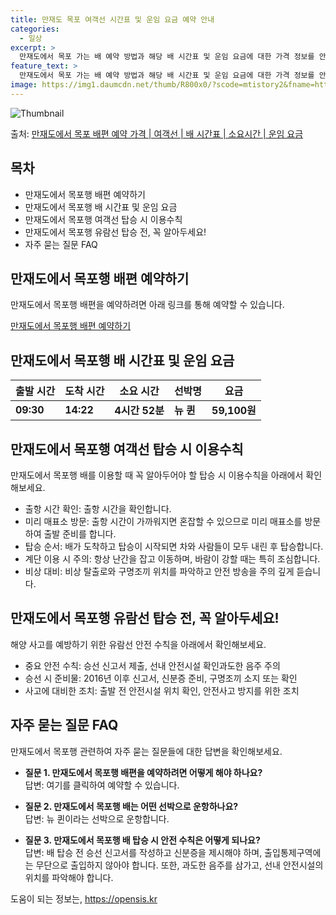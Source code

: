 ```yaml
---
title: 만재도 목포 여객선 시간표 및 운임 요금 예약 안내
categories:
  - 일상
excerpt: >
  만재도에서 목포 가는 배 예약 방법과 해당 배 시간표 및 운임 요금에 대한 가격 정보를 안내 드리겠습니다. 안전하고 재밋는 목포행 여행을 위해 아래 정보 참고하시기 바랍니다. 목포행 배편 예약하기 👈 클릭만재도에서 목포행 배 시간표출발 시간도착 시간소요 시간선박명요금09:3014:224시간 52분뉴 퀸59,100원목포행 배편 예약하기 👈 클릭만재도에서 목포행 여객선 탑승 시 이용수칙만재도에서 목포행 배를 이용할 때 꼭 알아두어야 할 탑승 시 이용수칙을 소개합니다. 주요 사항:출항 시간 확인: 출항 시간을 확인합니다.미리 매표소 방문: 출항 시간이 가까워지면 혼잡할 수 있으므로 미리 매표소를 방문하여 출발 준비를 합니다.탑승 순서: 배가 도착하고 탑승이 시작되면 차와 사람들이 모두 내린 후 탑승합니다.계단..
feature_text: >
  만재도에서 목포 가는 배 예약 방법과 해당 배 시간표 및 운임 요금에 대한 가격 정보를 안내 드리겠습니다. 안전하고 재밋는 목포행 여행을 위해 아래 정보 참고하시기 바랍니다. 목포행 배편 예약하기 👈 클릭만재도에서 목포행 배 시간표출발 시간도착 시간소요 시간선박명요금09:3014:224시간 52분뉴 퀸59,100원목포행 배편 예약하기 👈 클릭만재도에서 목포행 여객선 탑승 시 이용수칙만재도에서 목포행 배를 이용할 때 꼭 알아두어야 할 탑승 시 이용수칙을 소개합니다. 주요 사항:출항 시간 확인: 출항 시간을 확인합니다.미리 매표소 방문: 출항 시간이 가까워지면 혼잡할 수 있으므로 미리 매표소를 방문하여 출발 준비를 합니다.탑승 순서: 배가 도착하고 탑승이 시작되면 차와 사람들이 모두 내린 후 탑승합니다.계단..
image: https://img1.daumcdn.net/thumb/R800x0/?scode=mtistory2&fname=https%3A%2F%2Fblog.kakaocdn.net%2Fdn%2FTm2d1%2FbtsHDMq6HFC%2FrkPjGOTGuPiN6WqCXt68lk%2Fimg.webp
---
```


![Thumbnail](https://img1.daumcdn.net/thumb/R800x0/?scode=mtistory2&fname=https%3A%2F%2Fblog.kakaocdn.net%2Fdn%2FTm2d1%2FbtsHDMq6HFC%2FrkPjGOTGuPiN6WqCXt68lk%2Fimg.webp)

<p>출처: <a href="https://opensis.kr/entry/%EB%A7%8C%EC%9E%AC%EB%8F%84%EC%97%90%EC%84%9C-%EB%AA%A9%ED%8F%AC-%EB%B0%B0%ED%8E%B8-%EC%98%88%EC%95%BD-%EA%B0%80%EA%B2%A9-%EC%97%AC%EA%B0%9D%EC%84%A0-%EB%B0%B0-%EC%8B%9C%EA%B0%84%ED%91%9C-%EC%86%8C%EC%9A%94%EC%8B%9C%EA%B0%84-%EC%9A%B4%EC%9E%84-%EC%9A%94%EA%B8%88" rel="dofollow">만재도에서 목포 배편 예약 가격 | 여객선 | 배 시간표 | 소요시간 | 운임 요금</a> </p>

## 목차

  * 만재도에서 목포행 배편 예약하기
  * 만재도에서 목포행 배 시간표 및 운임 요금
  * 만재도에서 목포행 여객선 탑승 시 이용수칙
  * 만재도에서 목포행 유람선 탑승 전, 꼭 알아두세요!
  * 자주 묻는 질문 FAQ



## 만재도에서 목포행 배편 예약하기

만재도에서 목포행 배편을 예약하려면 아래 링크를 통해 예약할 수 있습니다.

[만재도에서 목포행 배편 예약하기](https://opensis.kr/entry/%EB%A7%8C%EC%9E%AC%EB%8F%84%EC%97%90%EC%84%9C-%EB%AA%A9%ED%8F%AC-%EB%B0%B0%ED%8E%B8-%EC%98%88%EC%95%BD-%EA%B0%80%EA%B2%A9-%EC%97%AC%EA%B0%9D%EC%84%A0-%EB%B0%B0-%EC%8B%9C%EA%B0%84%ED%91%9C-%EC%86%8C%EC%9A%94%EC%8B%9C%EA%B0%84-%EC%9A%B4%EC%9E%84-%EC%9A%94%EA%B8%88)



## 만재도에서 목포행 배 시간표 및 운임 요금

출발 시간 | 도착 시간 | 소요 시간 | 선박명 | 요금  
---|---|---|---|---  
**09:30** | **14:22** | **4시간 52분** | **뉴 퀸** | **59,100원**  
  


## 만재도에서 목포행 여객선 탑승 시 이용수칙

만재도에서 목포행 배를 이용할 때 꼭 알아두어야 할 탑승 시 이용수칙을 아래에서 확인해보세요.

  * 출항 시간 확인: 출항 시간을 확인합니다.
  * 미리 매표소 방문: 출항 시간이 가까워지면 혼잡할 수 있으므로 미리 매표소를 방문하여 출발 준비를 합니다.
  * 탑승 순서: 배가 도착하고 탑승이 시작되면 차와 사람들이 모두 내린 후 탑승합니다.
  * 계단 이용 시 주의: 항상 난간을 잡고 이동하며, 바람이 강할 때는 특히 조심합니다.
  * 비상 대비: 비상 탈출로와 구명조끼 위치를 파악하고 안전 방송을 주의 깊게 듣습니다.



## 만재도에서 목포행 유람선 탑승 전, 꼭 알아두세요!

해양 사고를 예방하기 위한 유람선 안전 수칙을 아래에서 확인해보세요.

  * 중요 안전 수칙: 승선 신고서 제출, 선내 안전시설 확인과도한 음주 주의
  * 승선 시 준비물: 2016년 이후 신고서, 신분증 준비, 구명조끼 소지 또는 확인
  * 사고에 대비한 조치: 출발 전 안전시설 위치 확인, 안전사고 방지를 위한 조치



## 자주 묻는 질문 FAQ

만재도에서 목포행 관련하여 자주 묻는 질문들에 대한 답변을 확인해보세요.

  * **질문 1. 만재도에서 목포행 배편을 예약하려면 어떻게 해야 하나요?**  
답변: 여기를 클릭하여 예약할 수 있습니다.

  * **질문 2. 만재도에서 목포행 배는 어떤 선박으로 운항하나요?**  
답변: 뉴 퀸이라는 선박으로 운항합니다.

  * **질문 3. 만재도에서 목포행 배 탑승 시 안전 수칙은 어떻게 되나요?**  
답변: 배 탑승 전 승선 신고서를 작성하고 신분증을 제시해야 하며, 출입통제구역에는 무단으로 출입하지 않아야 합니다. 또한, 과도한 음주를
삼가고, 선내 안전시설의 위치를 파악해야 합니다.



 

도움이 되는 정보는, <a href="https://opensis.kr" rel="dofollow">https://opensis.kr</a>


